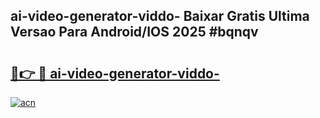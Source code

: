 ## ai-video-generator-viddo- Baixar Gratis Ultima Versao Para Android/IOS 2025 #bqnqv

# <h2><a href="https://ainizakaria.my?title=ai-video-generator-viddo-&ref=20M">🔗👉 🔴 ai-video-generator-viddo-</a></h2>

[![acn](https://github.com/user-attachments/assets/0f9c940e-d8b0-45ae-aac7-cd30a18b3e1c)](https://ainizakaria.my?title=ai-video-generator-viddo-&ref=20M)

